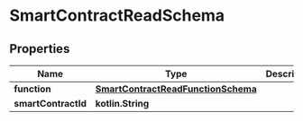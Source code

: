
# SmartContractReadSchema

## Properties
Name | Type | Description | Notes
------------ | ------------- | ------------- | -------------
**function** | [**SmartContractReadFunctionSchema**](SmartContractReadFunctionSchema.md) |  |  [optional]
**smartContractId** | **kotlin.String** |  |  [optional]



